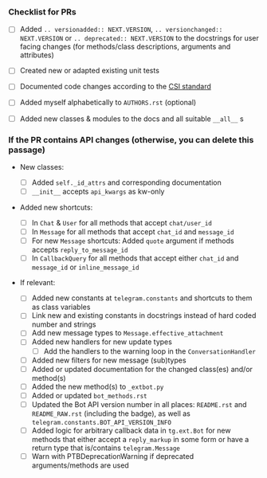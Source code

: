 <!--
Hey! You're PRing? Cool! Please have a look at the below checklist. It's here to help both you and the maintainers to remember some aspects. Make sure to check out our contribution guide (https://github.com/python-telegram-bot/python-telegram-bot/blob/master/.github/CONTRIBUTING.rst).
-->

### Checklist for PRs

- [ ] Added `.. versionadded:: NEXT.VERSION`, `.. versionchanged:: NEXT.VERSION` or `.. deprecated:: NEXT.VERSION` to the docstrings for user facing changes (for methods/class descriptions, arguments and attributes)
- [ ] Created new or adapted existing unit tests
- [ ] Documented code changes according to the [CSI standard](https://standards.mousepawmedia.com/en/stable/csi.html)
- [ ] Added myself alphabetically to `AUTHORS.rst` (optional)
- [ ] Added new classes & modules to the docs and all suitable `__all__` s


### If the PR contains API changes (otherwise, you can delete this passage)

* New classes:
    - [ ] Added `self._id_attrs` and corresponding documentation
    - [ ] `__init__` accepts `api_kwargs` as kw-only

* Added new shortcuts:
    - [ ] In `Chat` & `User` for all methods that accept `chat/user_id`
    - [ ] In `Message` for all methods that accept `chat_id` and `message_id`
    - [ ] For new `Message` shortcuts: Added `quote` argument if methods accepts `reply_to_message_id`
    - [ ] In `CallbackQuery` for all methods that accept either `chat_id` and `message_id` or `inline_message_id`

* If relevant:

    - [ ] Added new constants at `telegram.constants` and shortcuts to them as class variables
    - [ ] Link new and existing constants in docstrings instead of hard coded number and strings
    - [ ] Add new message types to `Message.effective_attachment`
    - [ ] Added new handlers for new update types
      - [ ] Add the handlers to the warning loop in the `ConversationHandler`
    - [ ] Added new filters for new message (sub)types
    - [ ] Added or updated documentation for the changed class(es) and/or method(s)
    - [ ] Added the new method(s) to `_extbot.py`
    - [ ] Added or updated `bot_methods.rst`
    - [ ] Updated the Bot API version number in all places: `README.rst` and `README_RAW.rst` (including the badge), as well as `telegram.constants.BOT_API_VERSION_INFO`
    - [ ] Added logic for arbitrary callback data in `tg.ext.Bot` for new methods that either accept a `reply_markup` in some form or have a return type that is/contains `telegram.Message`
    - [ ] Warn with PTBDeprecationWarning if deprecated arguments/methods are used
